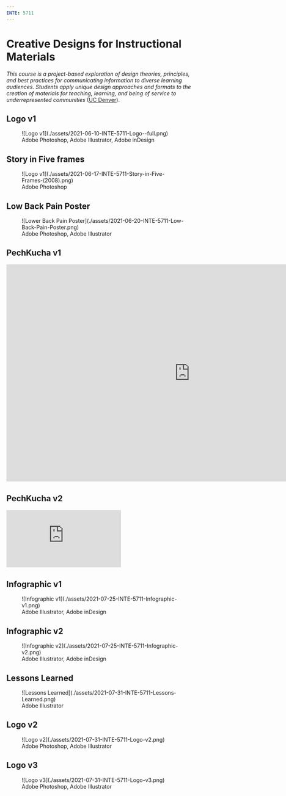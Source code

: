 ```yaml
---
INTE: 5711
---
```


# Creative Designs for Instructional Materials

>
  _This course is a project-based exploration of design theories, principles, and best practices for communicating information to diverse learning audiences. Students apply unique design approaches and formats to the creation of materials for teaching, learning, and being of service to underrepresented communities_ ([UC Denver](https://catalog.ucdenver.edu/cu-denver/graduate/schools-colleges-departments/school-education-human-development/learning-design-technology/)).

## Logo v1

<figure markdown>
  ![Logo v1](./assets/2021-06-10-INTE-5711-Logo--full.png)
  <figcaption>Adobe Photoshop, Adobe Illustrator, Adobe inDesign</figcaption>
</figure>

## Story in Five frames

<figure markdown>
  ![Logo v1](./assets/2021-06-17-INTE-5711-Story-in-Five-Frames-(2008).png)
  <figcaption>Adobe Photoshop</figcaption>
</figure>

## Low Back Pain Poster

<figure markdown>
  ![Lower Back Pain Poster](./assets/2021-06-20-INTE-5711-Low-Back-Pain-Poster.png)
  <figcaption>Adobe Photoshop, Adobe Illustrator</figcaption>
</figure>

## PechKucha v1

<div class="aspect-ratio aspect-ratio--16-9">
  <iframe class="aspect-ratio--content" src="https://docs.google.com/presentation/d/e/2PACX-1vQVo6wIFzMSkDjGZX3UkVtBhNSa5EiQhihdp6Ih_kK2ghzci7tGxlPKHFH3uZFWyvjlgzcP_cbLp_Mn/embed?start=false&loop=false&delayms=3000" frameborder="0" width="960" height="569" allowfullscreen="true" mozallowfullscreen="true" webkitallowfullscreen="true"></iframe>
</div>

## PechKucha v2

<div class="aspect-ratio aspect-ratio--16-9">
  <iframe  class="aspect-ratio--content" src='https://www.pechakucha.com/embed/presentations/media-literacy-readers-response' frameborder='0'></iframe>
</div>

## Infographic v1

<figure markdown>
  ![Infographic v1](./assets/2021-07-25-INTE-5711-Infographic-v1.png)
  <figcaption>Adobe Illustrator, Adobe inDesign</figcaption>
</figure>

## Infographic v2

<figure markdown>
  ![Infographic v2](./assets/2021-07-25-INTE-5711-Infographic-v2.png)
  <figcaption>Adobe Illustrator, Adobe inDesign</figcaption>
</figure>

## Lessons Learned

<figure markdown>
  ![Lessons Learned](./assets/2021-07-31-INTE-5711-Lessons-Learned.png)
  <figcaption>Adobe Illustrator</figcaption>
</figure>

## Logo v2

<figure markdown>
  ![Logo v2](./assets/2021-07-31-INTE-5711-Logo-v2.png)
  <figcaption>Adobe Photoshop, Adobe Illustrator</figcaption>
</figure>

## Logo v3

<figure markdown>
  ![Logo v3](./assets/2021-07-31-INTE-5711-Logo-v3.png)
  <figcaption>Adobe Photoshop, Adobe Illustrator</figcaption>
</figure>
